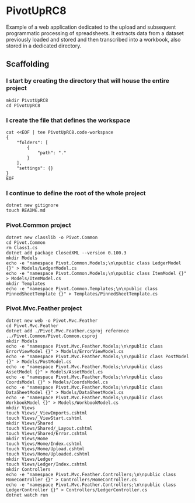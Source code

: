# PivotUpRC8

Example of a web application dedicated to the upload and subsequent programmatic processing of spreadsheets.
It extracts data from a dataset previously loaded and stored and then transcribed into a workbook, also stored in a dedicated directory.

## Scaffolding

### I start by creating the directory that will house the entire project

```shell
mkdir PivotUpRC8
cd PivotUpRC8
```

### I create the file that defines the workspace

```shell
cat <<EOF | tee PivotUpRC8.code-workspace
{
	"folders": [
		{
			"path": "."
		}
	],
	"settings": {}
}
EOF
```

### I continue to define the root of the whole project

```shell
dotnet new gitignore
touch README.md
```

### Pivot.Common project

```shell
dotnet new classlib -o Pivot.Common
cd Pivot.Common
rm Class1.cs
dotnet add package ClosedXML --version 0.100.3
mkdir Models
echo -e "namespace Pivot.Common.Models;\n\npublic class LedgerModel {}" > Models/LedgerModel.cs
echo -e "namespace Pivot.Common.Models;\n\npublic class ItemModel {}" > Models/ItemModel.cs
mkdir Templates
echo -e "namespace Pivot.Common.Templates;\n\npublic class PinnedSheetTemplate {}" > Templates/PinnedSheetTemplate.cs
```

### Pivot.Mvc.Feather project

```shell
dotnet new web -o Pivot.Mvc.Feather
cd Pivot.Mvc.Feather
dotnet add ./Pivot.Mvc.Feather.csproj reference ../Pivot.Common/Pivot.Common.csproj
mkdir Models
echo -e "namespace Pivot.Mvc.Feather.Models;\n\npublic class ErrorViewModel {}" > Models/ErrorViewModel.cs
echo -e "namespace Pivot.Mvc.Feather.Models;\n\npublic class PostModel {}" > Models/PostModel.cs
echo -e "namespace Pivot.Mvc.Feather.Models;\n\npublic class AssetModel {}" > Models/AssetModel.cs
echo -e "namespace Pivot.Mvc.Feather.Models;\n\npublic class CoordsModel {}" > Models/CoordsModel.cs
echo -e "namespace Pivot.Mvc.Feather.Models;\n\npublic class DataSheetModel {}" > Models/DataSheetModel.cs
echo -e "namespace Pivot.Mvc.Feather.Models;\n\npublic class WorkbookModel {}" > Models/WorkbookModel.cs
mkdir Views
touch Views/_ViewImports.cshtml
touch Views/_ViewStart.cshtml
mkdir Views/Shared
touch Views/Shared/_Layout.cshtml
touch Views/Shared/Error.cshtml
mkdir Views/Home
touch Views/Home/Index.cshtml
touch Views/Home/Upload.cshtml
touch Views/Home/Uploaded.cshtml
mkdir Views/Ledger
touch Views/Ledger/Index.cshtml
mkdir Controllers
echo -e "namespace Pivot.Mvc.Feather.Controllers;\n\npublic class HomeController {}" > Controllers/HomeController.cs
echo -e "namespace Pivot.Mvc.Feather.Controllers;\n\npublic class LedgerController {}" > Controllers/LedgerController.cs
dotnet watch run
```
